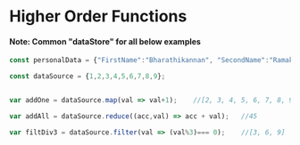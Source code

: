 # Higher Order Functions

####  Note: Common "dataStore" for all below examples 
```javascript
const personalData = {"FirstName":"Bharathikannan", "SecondName":"Ramakrishnan", "Age":28, "City":"chennai", "Country":"India", "Contact":{"Email":"bharathikannan@live.com", "Mobile": 9025812322}};

const dataSource = {1,2,3,4,5,6,7,8,9};


var addOne = dataSource.map(val => val+1);    //[2, 3, 4, 5, 6, 7, 8, 9, 10]

var addAll = dataSource.reduce((acc,val) => acc + val);   //45

var filtDiv3 = dataSource.filter(val => (val%3)=== 0);    //[3, 6, 9]



```
